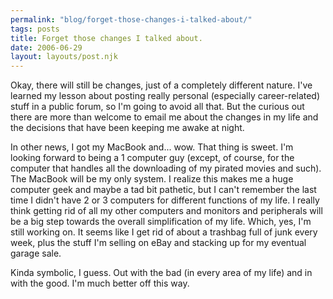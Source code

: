 ```yaml
---
permalink: "blog/forget-those-changes-i-talked-about/"
tags: posts
title: Forget those changes I talked about.
date: 2006-06-29
layout: layouts/post.njk
---
```


Okay, there will still be changes, just of a completely different nature. I've learned my lesson about posting really personal (especially career-related) stuff in a public forum, so I'm going to avoid all that. But the curious out there are more than welcome to email me about the changes in my life and the decisions that have been keeping me awake at night. 

In other news, I got my MacBook and... wow. That thing is sweet. I'm looking forward to being a 1 computer guy (except, of course, for the computer that handles all the downloading of my pirated movies and such). The MacBook will be my only system. I realize this makes me a huge computer geek and maybe a tad bit pathetic, but I can't remember the last time I didn't have 2 or 3 computers for different functions of my life. I really think getting rid of all my other computers and monitors and peripherals will be a big step towards the overall simplification of my life. Which, yes, I'm still working on. It seems like I get rid of about a trashbag full of junk every week, plus the stuff I'm selling on eBay and stacking up for my eventual garage sale. 

Kinda symbolic, I guess. Out with the bad (in every area of my life) and in with the good. I'm much better off this way.